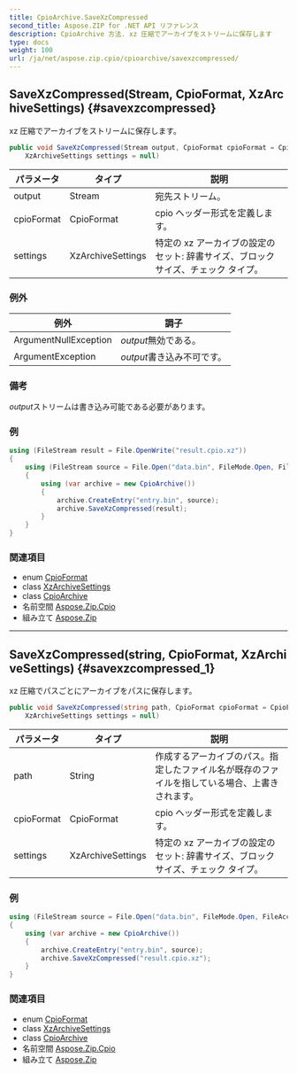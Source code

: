 ```yaml
---
title: CpioArchive.SaveXzCompressed
second_title: Aspose.ZIP for .NET API リファレンス
description: CpioArchive 方法. xz 圧縮でアーカイブをストリームに保存します
type: docs
weight: 100
url: /ja/net/aspose.zip.cpio/cpioarchive/savexzcompressed/
---
```

## SaveXzCompressed(Stream, CpioFormat, XzArchiveSettings) {#savexzcompressed}

xz 圧縮でアーカイブをストリームに保存します。

```csharp
public void SaveXzCompressed(Stream output, CpioFormat cpioFormat = CpioFormat.OldAscii, 
    XzArchiveSettings settings = null)
```

| パラメータ | タイプ | 説明 |
| --- | --- | --- |
| output | Stream | 宛先ストリーム。 |
| cpioFormat | CpioFormat | cpio ヘッダー形式を定義します。 |
| settings | XzArchiveSettings | 特定の xz アーカイブの設定のセット: 辞書サイズ、ブロック サイズ、チェック タイプ。 |

### 例外

| 例外 | 調子 |
| --- | --- |
| ArgumentNullException | *output*無効である。 |
| ArgumentException | *output*書き込み不可です。 |

### 備考

*output*ストリームは書き込み可能である必要があります。

### 例

```csharp
using (FileStream result = File.OpenWrite("result.cpio.xz"))
{
    using (FileStream source = File.Open("data.bin", FileMode.Open, FileAccess.Read))
    {
        using (var archive = new CpioArchive())
        {
            archive.CreateEntry("entry.bin", source);
            archive.SaveXzCompressed(result);
        }
    }
}
```

### 関連項目

* enum [CpioFormat](../../cpioformat/)
* class [XzArchiveSettings](../../../aspose.zip.xz.settings/xzarchivesettings/)
* class [CpioArchive](../)
* 名前空間 [Aspose.Zip.Cpio](../../cpioarchive/)
* 組み立て [Aspose.Zip](../../../)

---

## SaveXzCompressed(string, CpioFormat, XzArchiveSettings) {#savexzcompressed_1}

xz 圧縮でパスごとにアーカイブをパスに保存します。

```csharp
public void SaveXzCompressed(string path, CpioFormat cpioFormat = CpioFormat.OldAscii, 
    XzArchiveSettings settings = null)
```

| パラメータ | タイプ | 説明 |
| --- | --- | --- |
| path | String | 作成するアーカイブのパス。指定したファイル名が既存のファイルを指している場合、上書きされます。 |
| cpioFormat | CpioFormat | cpio ヘッダー形式を定義します。 |
| settings | XzArchiveSettings | 特定の xz アーカイブの設定のセット: 辞書サイズ、ブロック サイズ、チェック タイプ。 |

### 例

```csharp
using (FileStream source = File.Open("data.bin", FileMode.Open, FileAccess.Read))
{
    using (var archive = new CpioArchive())
    {
        archive.CreateEntry("entry.bin", source);
        archive.SaveXzCompressed("result.cpio.xz");
    }
}
```

### 関連項目

* enum [CpioFormat](../../cpioformat/)
* class [XzArchiveSettings](../../../aspose.zip.xz.settings/xzarchivesettings/)
* class [CpioArchive](../)
* 名前空間 [Aspose.Zip.Cpio](../../cpioarchive/)
* 組み立て [Aspose.Zip](../../../)



